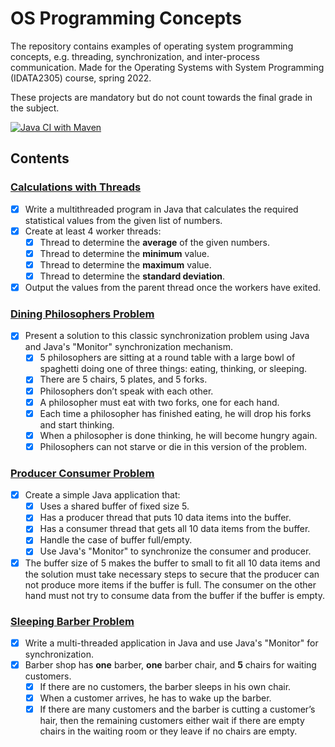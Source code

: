 # OS Programming Concepts

The repository contains examples of operating system programming concepts, e.g. threading, synchronization, and inter-process communication. 
Made for the Operating Systems with System Programming (IDATA2305) course, spring 2022.

These projects are mandatory but do not count towards the final grade in the subject.

[![Java CI with Maven](https://github.com/Marko19907/OS-programming-concepts/actions/workflows/maven.yml/badge.svg?branch=main)](https://github.com/Marko19907/OS-programming-concepts/actions/workflows/maven.yml)

## Contents 

### [Calculations with Threads](/calculations-with-threads)
* [x] Write a multithreaded program in Java that calculates the required statistical values from the given list of numbers.
* [x] Create at least 4 worker threads:
  * [x] Thread to determine the **average** of the given numbers.
  * [x] Thread to determine the **minimum** value.
  * [x] Thread to determine the **maximum** value.
  * [x] Thread to determine the **standard deviation**.
* [x] Output the values from the parent thread once the workers have exited.

### [Dining Philosophers Problem](/dining-philosophers-problem)
* [x] Present a solution to this classic synchronization problem using Java and Java's "Monitor" synchronization mechanism.
  * [x] 5 philosophers are sitting at a round table with a large bowl of spaghetti doing one of three things: eating, thinking, or sleeping.
  * [x] There are 5 chairs, 5 plates, and 5 forks.
  * [x] Philosophers don’t speak with each other.
  * [x] A philosopher must eat with two forks, one for each hand.
  * [x] Each time a philosopher has finished eating, he will drop his forks and start thinking.
  * [x] When a philosopher is done thinking, he will become hungry again.
  * [x] Philosophers can not starve or die in this version of the problem.

### [Producer Consumer Problem](/producer-consumer-problem)
* [x] Create a simple Java application that:
  * [x] Uses a shared buffer of fixed size 5.
  * [x] Has a producer thread that puts 10 data items into the buffer.
  * [x] Has a consumer thread that gets all 10 data items from the buffer.
  * [x] Handle the case of buffer full/empty.
  * [x] Use Java's "Monitor" to synchronize the consumer and producer.
* [x] The buffer size of 5 makes the buffer to small to fit all 10 data items and the solution must take
  necessary steps to secure that the producer can not produce more items if the buffer is full. The
  consumer on the other hand must not try to consume data from the buffer if the buffer is empty.

### [Sleeping Barber Problem](/sleeping-barber-problem)
* [x] Write a multi-threaded application in Java and use Java's "Monitor" for synchronization.
* [x] Barber shop has **one** barber, **one** barber chair, and **5** chairs for waiting customers.
  * [x] If there are no customers, the barber sleeps in his own chair.
  * [x] When a customer arrives, he has to wake up the barber.
  * [x] If there are many customers and the barber is cutting a customer’s hair, then the remaining
    customers either wait if there are empty chairs in the waiting room or they leave if no chairs
    are empty.
